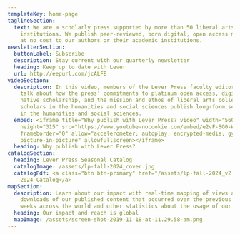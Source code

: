 ```yaml
---
templateKey: home-page
taglineSection:
  text: We are a scholarly press supported by more than 50 liberal arts
    institutions. We publish peer-reviewed, born digital, open access monographs
    at no cost to our authors or their academic institutions.
newsletterSection:
  buttonLabel: Subscribe
  description: Stay current with our quarterly newsletter
  heading: Keep up to date with Lever
  url: http://eepurl.com/jcALFE
videoSection:
  description: In this video, members of the Lever Press faculty editorial board
    talk about how the press' commitments to platinum open access, digitally
    native scholarship, and the mission and ethos of liberal arts colleges help
    scholars in the humanities and social sciences publish long-form scholarship
    in the humanities and social sciences.
  embed: <iframe title="Why publish with Lever Press? video" width="560"
    height="315" src="https://www.youtube-nocookie.com/embed/e2vF-SG0-WU"
    frameborder="0" allow="accelerometer; autoplay; encrypted-media; gyroscope;
    picture-in-picture" allowfullscreen></iframe>
  heading: Why publish with Lever Press?
catalogSection:
  heading: Lever Press Seasonal Catalog
  catalogImage: /assets/lp-fall-2024_cover.jpg
  catalogPdf: <a class="btn btn-primary" href="/assets/lp-fall-2024_v2.pdf">Fall
    2024 Catalog</a>
mapSection:
  description: Learn about our impact with real-time mapping of views and
    downloads of our published content that occurred over the previous four
    weeks across the world and other statistics about the usage of our books.
  heading: Our impact and reach is global
  mapImage: /assets/screen-shot-2019-11-18-at-11.29.58-am.png
---
```

